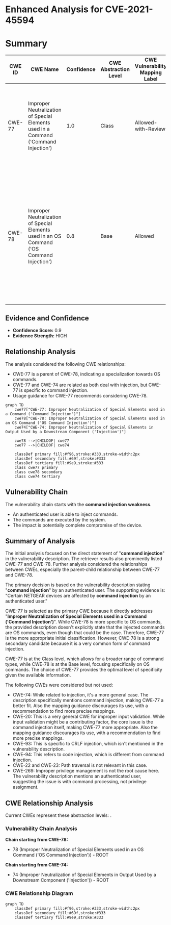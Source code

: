 # Enhanced Analysis for CVE-2021-45594

# Summary
| CWE ID | CWE Name | Confidence | CWE Abstraction Level | CWE Vulnerability Mapping Label | CWE-Vulnerability Mapping Notes |
|---|---|---|---|---|---|
| CWE-77 | Improper Neutralization of Special Elements used in a Command ('Command Injection') | 1.0 | Class | Allowed-with-Review | Primary CWE. The vulnerability description clearly states "command injection" by an authenticated user, aligning with the definition of CWE-77. |
| CWE-78 | Improper Neutralization of Special Elements used in an OS Command ('OS Command Injection') | 0.8 | Base | Allowed | Secondary candidate. While CWE-77 is the primary mapping, CWE-78 is a more specific version related to OS commands. It is possible this vulnerability is specifically related to OS commands, so it is a strong secondary candidate. |

## Evidence and Confidence

*   **Confidence Score:** 0.9
*   **Evidence Strength:** HIGH

## Relationship Analysis
The analysis considered the following CWE relationships:
  - CWE-77 is a parent of CWE-78, indicating a specialization towards OS commands.
  - CWE-77 and CWE-74 are related as both deal with injection, but CWE-77 is specific to command injection.
  - Usage guidance for CWE-77 recommends considering CWE-78.

```mermaid
graph TD
    cwe77["CWE-77: Improper Neutralization of Special Elements used in a Command ('Command Injection')"]
    cwe78["CWE-78: Improper Neutralization of Special Elements used in an OS Command ('OS Command Injection')"]
    cwe74["CWE-74: Improper Neutralization of Special Elements in Output Used by a Downstream Component ('Injection')"]
    
    cwe78 -->|CHILDOF| cwe77
    cwe77 -->|CHILDOF| cwe74
    
    classDef primary fill:#f96,stroke:#333,stroke-width:2px
    classDef secondary fill:#69f,stroke:#333
    classDef tertiary fill:#9e9,stroke:#333
    class cwe77 primary
    class cwe78 secondary
    class cwe74 tertiary
```

## Vulnerability Chain
The vulnerability chain starts with the **command injection** **weakness**.
  - An authenticated user is able to inject commands.
  - The commands are executed by the system.
  - The impact is potentially complete compromise of the device.

## Summary of Analysis
The initial analysis focused on the direct statement of "**command injection**" in the vulnerability description. The retriever results also prominently listed CWE-77 and CWE-78. Further analysis considered the relationships between CWEs, especially the parent-child relationship between CWE-77 and CWE-78.

The primary decision is based on the vulnerability description stating "**command injection**" by an authenticated user. The supporting evidence is: "Certain NETGEAR devices are affected by **command injection** by an authenticated user."

CWE-77 is selected as the primary CWE because it directly addresses "**Improper Neutralization of Special Elements used in a Command ('Command Injection')**". While CWE-78 is more specific to OS commands, the provided description doesn't explicitly state that the injected commands are OS commands, even though that could be the case. Therefore, CWE-77 is the more appropriate initial classification. However, CWE-78 is a strong secondary candidate because it is a very common form of command injection.

CWE-77 is at the Class level, which allows for a broader range of command types, while CWE-78 is at the Base level, focusing specifically on OS commands. The choice of CWE-77 provides the optimal level of specificity given the available information.

The following CWEs were considered but not used:

*   CWE-74: While related to injection, it's a more general case. The description specifically mentions command injection, making CWE-77 a better fit. Also the mapping guidance discourages its use, with a recommendation to find more precise mappings.
*   CWE-20: This is a very general CWE for improper input validation. While input validation might be a contributing factor, the core issue is the command injection itself, making CWE-77 more appropriate. Also the mapping guidance discourages its use, with a recommendation to find more precise mappings.
*   CWE-93: This is specific to CRLF injection, which isn't mentioned in the vulnerability description.
*   CWE-94: This refers to code injection, which is different from command injection.
*   CWE-22 and CWE-23: Path traversal is not relevant in this case.
*   CWE-269: Improper privilege management is not the root cause here. The vulnerability description mentions an authenticated user, suggesting the issue is with command processing, not privilege assignment.


## CWE Relationship Analysis

Current CWEs represent these abstraction levels: .


### Vulnerability Chain Analysis

**Chain starting from CWE-78:**
- 78 (Improper Neutralization of Special Elements used in an OS Command ('OS Command Injection')) - ROOT


**Chain starting from CWE-74:**
- 74 (Improper Neutralization of Special Elements in Output Used by a Downstream Component ('Injection')) - ROOT



### CWE Relationship Diagram

```mermaid
graph TD
    classDef primary fill:#f96,stroke:#333,stroke-width:2px
    classDef secondary fill:#69f,stroke:#333
    classDef tertiary fill:#9e9,stroke:#333
```